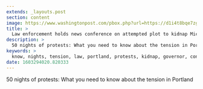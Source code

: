 ```yaml
--- 
extends: _layouts.post 
section: content 
image: https://www.washingtonpost.com/pbox.php?url=https://d1i4t8bqe7zgj6.cloudfront.net/10-08-2020/t_a23fa88b176e4fc8bc5d353682154a09_name_govwhitmer.jpg&w=1484&op=resize&opt=1&filter=antialias&t=20170517 
title: > 
  Law enforcement holds news conference on attempted plot to kidnap Michigan governor 
description: > 
  50 nights of protests: What you need to know about the tension in Portland 
keywords: > 
  know, nights, tension, law, portland, protests, kidnap, governor, conference, enforcement, attempted, need, 50, holds, michigan, plot 
date: 1603294020.820333 
--- 
```

<div><p class="powa-playlist-item-title">50 nights of protests: What you need to know about the tension in Portland</p> <p class="elapsed-time-list"></p> </div>